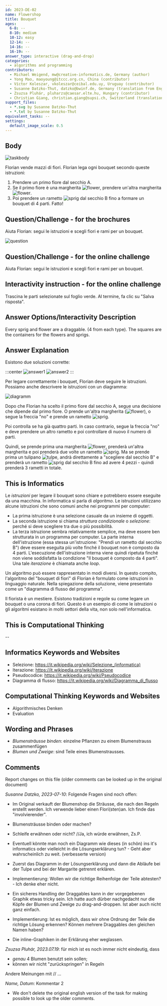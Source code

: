 ```yaml
---
id: 2023-DE-02
name: Flowershop
title: Bouquet 
ages:
  6-8: --
  8-10: medium
  10-12: easy
  12-14: --
  14-16: --
  16-19: --
answer_type: interactive (drag-and-drop)
categories:
  - algorithms and programming
contributors:
  - Michael Weigend, mw@creative-informatics.de, Germany (author)
  - Yong Mao, maoyoung@itccc.org.cn, China (contributor)
  - Víctor Koleszar, vkoleszar@ceibal.edu.uy, Uruguay (contributor)
  - Susanne Datzko-Thut, datzko@bwinf.de, Germany (translation from English into German, graphics)
  - Zsuzsa Pluhár, pluharzs@caesar.elte.hu, Hungary (contributor)
  - Christian Giang, christian.giang@supsi.ch, Switzerland (translation from German into Italian)
support_files:
  - *.svg by Susanne Datzko-Thut
  - *.txt by Susanne Datzko-Thut
equivalent_tasks: --
settings:
  default_image_scale: 0.5
---
```



## Body

![taskbody](graphics/2023-DE-02-taskbody.svg "Secchio A e B") 
 
Florian vende mazzi di fiori. Florian lega ogni bouquet secondo queste istruzioni:
1. Prendere un primo fiore dal secchio A.
2. Se il primo fiore è una margherita ![flower], prendere un'altra margherita ![flower].
3. Poi prendere un rametto ![sprig] dal secchio B fino a formare un bouquet di 4 parti. Fatto!

[flower]: graphics/2023-DE-02-taskbody-flower.svg "Margarite (20px inline(-1.0ex))"
[sprig]:  graphics/2023-DE-02-taskbody-sprig.svg  "Rametto   (18px inline(-0.5ex))"
[tulpe]:  graphics/2023-DE-02-tulpe.svg           "Tulipano  (20px)"

## Question/Challenge - for the brochures

Aiuta Florian: segui le istruzioni e scegli fiori e rami per un bouquet.

![question](graphics/2023-DE-02-question-interactive.svg "Secchio e posto per posare rami e fiori (100%)") 
 
## Question/Challenge - for the online challenge

Aiuta Florian: segui le istruzioni e scegli fiori e rami per un bouquet.

## Interactivity instruction - for the online challenge

Trascina le parti selezionate sul foglio verde. Al termine, fa clic su "Salva risposta".

## Answer Options/Interactivity Description

Every sprig and flower are a draggable. (4 from each type). The squares are the containers for the flowers and sprigs. 

## Answer Explanation

Esistono due soluzioni corrette:

:::center
![answer1](graphics/2023-DE-02-answer01.svg "Antwort 1") 
![answer2](graphics/2023-DE-02-answer02.svg "Antwort 2") 
:::
 
Per legare correttamente i bouquet, Florian deve seguire le istruzioni. Possiamo anche descrivere le istruzioni con un diagramma:

![diagramm](graphics/2023-DE-02-explanation-ita-compatible.svg "Diagramma (300px)") 
 
Dopo che Florian ha scelto il primo fiore dal secchio A, segue una decisione che dipende dal primo fiore. O prende un'altra margherita (![flower]), o segue la freccia "no" e prende un rametto ![sprig].

Poi controlla se ha già quattro parti.
In caso contrario, segue la freccia "no" e deve prendere un altro rametto e poi controllare di nuovo il numero di parti.

Quindi, se prende prima una margherita ![flower], prenderà un'altra margherita e poi prenderà due volte un rametto ![sprig]. Ma se prende prima un tulipano ![tulpe], andrà direttamente a "scegliere dal secchio B" e prenderà un rametto ![sprig] dal secchio B fino ad avere 4 pezzi - quindi prenderà 3 rametti in totale.


## This is Informatics

Le _istruzioni_ per legare il bouquet sono chiare e potrebbero essere eseguite da una macchina. In informatica si parla di _algoritmo_. Le istruzioni utilizzano alcune istruzioni che sono comuni anche nei programmi per computer:
- La prima istruzione è una selezione casuale da un insieme di oggetti.
- La seconda istruzione si chiama _struttura condizionale_ o _selezione_: perché si deve scegliere tra due o più possibilità.
- La terza istruzione sembra relativamente semplice, ma deve essere ben strutturata in un programma per computer. La parte interna dell'istruzione (essa stessa un'istruzione: "Prendi un rametto dal secchio B") deve essere eseguita più volte finché il bouquet non è composto da 4 parti. L'esecuzione dell'istruzione interna viene quindi ripetuta finché non viene soddisfatta la condizione "Il bouquet è composto da 4 parti". Una tale _iterazione_ è chiamata anche _loop_.

Un algoritmo può essere rappresentato in modi diversi.  In questo compito, l'algoritmo del "bouquet di fiori" di Florian è formulato come istruzioni in linguaggio naturale. Nella spiegazione della soluzione, viene presentato come un "diagramma di flusso del programma".

Il fiorista è un mestiere. Esistono tradizioni e regole su come legare un bouquet o una corona di fiori. Questo è un esempio di come le istruzioni o gli algoritmi esistano in molti settori della vita, non solo nell'informatica.


## This is Computational Thinking

--


## Informatics Keywords and Websites

- Selezione: https://it.wikipedia.org/wiki/Selezione_(informatica)
- Iterazione: https://it.wikipedia.org/wiki/Iterazione
- Pseudocodice: https://it.wikipedia.org/wiki/Pseudocodice
- Diagramma di flusso: https://it.wikipedia.org/wiki/Diagramma_di_flusso

## Computational Thinking Keywords and Websites

 - Algorithmisches Denken
 - Evaluation


## Wording and Phrases

 - _Blumensträusse binden_: einzelne Pflanzen zu einem Blumenstrauss zusammenfügen
 - _Blumen und Zweige_: sind Teile eines Blumenstrausses. 


## Comments

Report changes on this file (older comments can be looked up in the original document)

_Susanne Datzko, 2023-07-10_: Folgende Fragen sind noch offen:
- Im Original verkauft der Blumenshop die Sträusse, die nach den Regeln erstellt werden. Ich verwende lieber einen Flori(sten)an. Ich finde das "involvierender".
- Blumensträusse binden oder machen?
- Schleife erwähnen oder nicht? //Ja, ich würde erwähnen, Zs.P.
- Eventuell könnte man noch ein Diagramm wie dieses (in schön) ins it's informatics oder vielleicht in die Lösungserklärung tun? - Geht aber wahrscheinlich zu weit.
(verbesserte version)
- Zuerst das Diagramm in der Lösungserklärung und dann die Abläufe bei der Tulpe und bei der Margarite getrennt erklären.

- Implementierung: Wollen wir die richtige Reihenfolge der Teile abtesten? - Ich denke eher nicht.

- Ein sicheres Handling der Draggables kann in der vorgegebenen Graphik etwas tricky sein. Ich hatte auch dürber nachgedacht nur die Köpfe der Blumen und Zweige zu drag-and-droppen. Ist aber auch nicht ganz einfach.

- Implementierung: Ist es möglich, dass wir ohne Ordnung der Teile die richtige Lösung erkennen? Können mehrere Draggables den gleichen Namen haben?

- Die inline-Graphiken in der Erklärung eher weglassen.

_Zsuzsa Pluhár, 2023.07.19_: für mich ist es noch immer nicht eindeutig, dass
- *genau* 4 Blumen benutzt sein sollen;
- können wir nicht "zurückspringen" in Regeln

Andere Meinungen mit // ...

_Name, Datum_: Kommentar 2

 * We don't delete the original english version of the task for making possible to look up the older comments.

